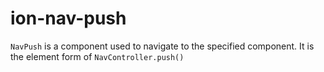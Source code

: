 # ion-nav-push

`NavPush` is a component used to navigate to the specified component.
It is the element form of `NavController.push()`

